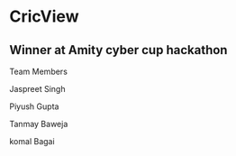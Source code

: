 # CricView
## Winner at Amity cyber cup hackathon
Team Members

Jaspreet Singh

Piyush Gupta

Tanmay Baweja

komal Bagai
